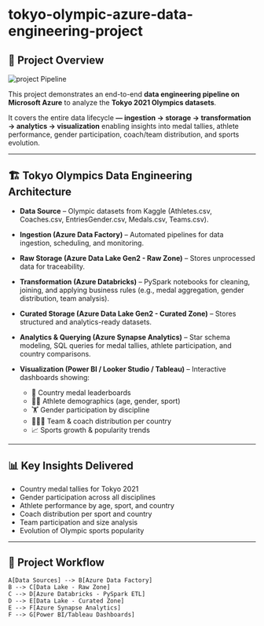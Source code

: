 # tokyo-olympic-azure-data-engineering-project

## 📌 Project Overview

![project Pipeline](https://github.com/emmanuel-cheruiyot737/azure-data-engineer---multi-source/blob/main/cherry1.png)

This project demonstrates an end-to-end **data engineering pipeline on Microsoft Azure** to analyze the **Tokyo 2021 Olympics datasets**.  

It covers the entire data lifecycle **— ingestion → storage → transformation → analytics → visualization** enabling insights into medal tallies, athlete performance, gender participation, coach/team distribution, and sports evolution.

---

## 🏗️ Tokyo Olympics Data Engineering Architecture

- **Data Source** – Olympic datasets from Kaggle (Athletes.csv, Coaches.csv, EntriesGender.csv, Medals.csv, Teams.csv).

- **Ingestion (Azure Data Factory)** – Automated pipelines for data ingestion, scheduling, and monitoring.

- **Raw Storage (Azure Data Lake Gen2 - Raw Zone)** – Stores unprocessed data for traceability.

- **Transformation (Azure Databricks)** – PySpark notebooks for cleaning, joining, and applying business rules (e.g., medal aggregation, gender distribution, team analysis).

- **Curated Storage (Azure Data Lake Gen2 - Curated Zone)** – Stores structured and analytics-ready datasets.

- **Analytics & Querying (Azure Synapse Analytics)** – Star schema modeling, SQL queries for medal tallies, athlete participation, and country comparisons.

- **Visualization (Power BI / Looker Studio / Tableau)** – Interactive dashboards showing:

  - 🥇 Country medal leaderboards  
  - 👩‍🦱 Athlete demographics (age, gender, sport)  
  - 🏋️ Gender participation by discipline  
  - 🧑‍🤝‍🧑 Team & coach distribution per country  
  - 📈 Sports growth & popularity trends  

---

## 📊 Key Insights Delivered

- Country medal tallies for Tokyo 2021  
- Gender participation across all disciplines  
- Athlete performance by age, sport, and country  
- Coach distribution per sport and country  
- Team participation and size analysis  
- Evolution of Olympic sports popularity  

---

## 📂 Project Workflow

```flowchart LR
A[Data Sources] --> B[Azure Data Factory]
B --> C[Data Lake - Raw Zone]
C --> D[Azure Databricks - PySpark ETL]
D --> E[Data Lake - Curated Zone]
E --> F[Azure Synapse Analytics]
F --> G[Power BI/Tableau Dashboards]
